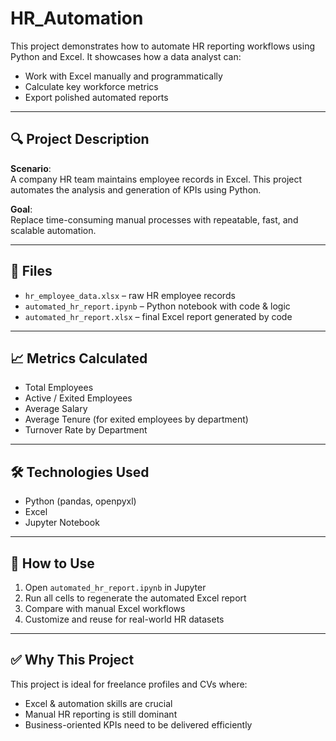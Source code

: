 # HR_Automation
This project demonstrates how to automate HR reporting workflows using Python and Excel.
It showcases how a data analyst can:
- Work with Excel manually and programmatically
- Calculate key workforce metrics
- Export polished automated reports

---

## 🔍 Project Description

**Scenario**:  
A company HR team maintains employee records in Excel. This project automates the analysis and generation of KPIs using Python.

**Goal**:  
Replace time-consuming manual processes with repeatable, fast, and scalable automation.

---

## 📁 Files

- `hr_employee_data.xlsx` – raw HR employee records
- `automated_hr_report.ipynb` – Python notebook with code & logic
- `automated_hr_report.xlsx` – final Excel report generated by code

---

## 📈 Metrics Calculated

- Total Employees
- Active / Exited Employees
- Average Salary
- Average Tenure (for exited employees by department)
- Turnover Rate by Department

---

## 🛠 Technologies Used

- Python (pandas, openpyxl)
- Excel
- Jupyter Notebook

---

## 🚀 How to Use

1. Open `automated_hr_report.ipynb` in Jupyter
2. Run all cells to regenerate the automated Excel report
3. Compare with manual Excel workflows
4. Customize and reuse for real-world HR datasets

---

## ✅ Why This Project

This project is ideal for freelance profiles and CVs where:
- Excel & automation skills are crucial
- Manual HR reporting is still dominant
- Business-oriented KPIs need to be delivered efficiently
